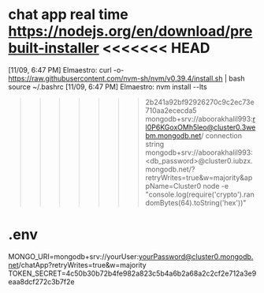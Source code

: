 chat app real time
https://nodejs.org/en/download/prebuilt-installer
<<<<<<< HEAD
=======
[11/09, 6:47 PM] Elmaestro: curl -o- https://raw.githubusercontent.com/nvm-sh/nvm/v0.39.4/install.sh | bash
source ~/.bashrc
[11/09, 6:47 PM] Elmaestro: nvm install --lts
>>>>>>> 2b241a92bf92926270c9c2ec73e710aa2ececda5
mongodb+srv://aboorakhalil993:rl0P6KGoxOMh5leo@cluster0.3webm.mongodb.net/
connection string
mongodb+srv://aboorakhalil993:<db_password>@cluster0.iubzx.mongodb.net/?retryWrites=true&w=majority&appName=Cluster0
node -e "console.log(require('crypto').randomBytes(64).toString('hex'))"
# .env
MONGO_URI=mongodb+srv://yourUser:yourPassword@cluster0.mongodb.net/chatApp?retryWrites=true&w=majority
TOKEN_SECRET=4c50b30b72b4fe982a823c5b4a6b2a68a2c2cf2e712a3e9eaa8dcf272c3b7f2e
